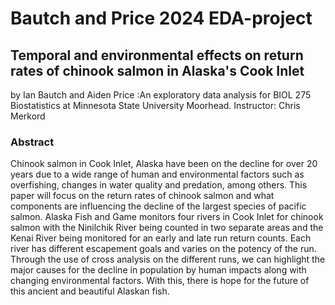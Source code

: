 # Bautch and Price 2024 EDA-project
## Temporal and environmental effects on return rates of chinook salmon in Alaska's Cook Inlet
by Ian Bautch and Aiden Price 
:An exploratory data analysis for BIOL 275 Biostatistics at Minnesota State University Moorhead. Instructor: Chris Merkord
### Abstract 
Chinook salmon in Cook Inlet, Alaska have been on the decline for over 20 years due to a wide range of human and environmental factors such as overfishing, changes in water quality and predation, among others. This paper will focus on the return rates of chinook salmon and what components are influencing the decline of the largest species of pacific salmon. Alaska Fish and Game monitors four rivers in Cook Inlet for chinook salmon with the Ninilchik River being counted in two separate areas and the Kenai River being monitored for an early and late run return counts. Each river has different escapement goals and varies on the potency of the run. Through the use of cross analysis on the different runs, we can highlight the major causes for the decline in population by human impacts along with changing environmental factors. With this, there is hope for the future of this ancient and beautiful Alaskan fish.  
